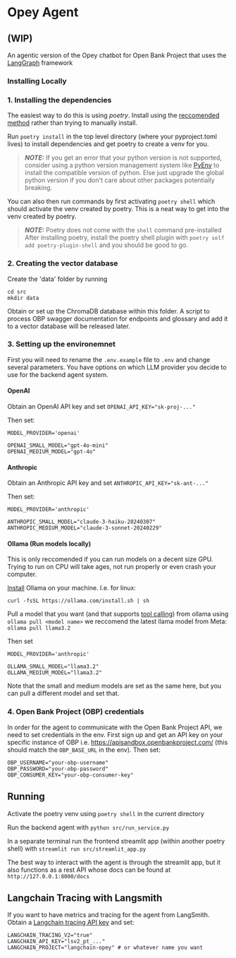 # Opey Agent

## (WIP)

An agentic version of the Opey chatbot for Open Bank Project that uses the [LangGraph](https://www.langchain.com/langgraph) framework

### Installing Locally
### 1. Installing the dependencies
The easiest way to do this is using _poetry_. Install using the [reccomended method](https://python-poetry.org/docs/) rather than trying to manually install.

Run `poetry install` in the top level directory (where your pyproject.toml lives) to install dependencies and get poetry to create a venv for you.

> **_NOTE:_**  If you get an error that your python version is not supported, consider using a python version management system like [PyEnv](https://github.com/pyenv/pyenv) to install the compatible version of python. Else just upgrade the global python version if you don't care about other packages potentially breaking.

You can also then run commands by first activating `poetry shell` which should activate the venv created by poetry. This is a neat way to get into the venv created by poetry.

> **_NOTE:_** Poetry does not come with the `shell` command pre-installed
After installing poetry, install the poetry shell plugin with `poetry self add poetry-plugin-shell` and you should be good to go.


### 2. Creating the vector database
Create the 'data' folder by running 
```
cd src
mkdir data
``` 
Obtain or set up the ChromaDB database within this folder. A script to process OBP swagger documentation for endpoints and glossary and add it to a vector database will be released later.
### 3. Setting up the environemnet 
First you will need to rename the `.env.example` file to `.env` and change several parameters. You have options on which LLM provider you decide to use for the backend agent system. 
#### OpenAI
Obtain an OpenAI API key and set `OPENAI_API_KEY="sk-proj-..."` 

Then set:
```
MODEL_PROVIDER='openai'

OPENAI_SMALL_MODEL="gpt-4o-mini"
OPENAI_MEDIUM_MODEL="gpt-4o"
```

#### Anthropic
Obtain an Anthropic API key and set `ANTHROPIC_API_KEY="sk-ant-..."`

Then set:
```
MODEL_PROVIDER='anthropic'

ANTHROPIC_SMALL_MODEL="claude-3-haiku-20240307"
ANTHROPIC_MEDIUM_MODEL="claude-3-sonnet-20240229"
```
#### Ollama (Run models locally)
This is only reccomended if you can run models on a decent size GPU. Trying to run on CPU will take ages, not run properly or even crash your computer.

[Install](https://ollama.com/download) Ollama on your machine. I.e. for linux:

`curl -fsSL https://ollama.com/install.sh | sh` 

Pull a model that you want (and that supports [tool calling](https://ollama.com/search?&c=tools)) from ollama using `ollama pull <model name>` we reccomend the latest llama model from Meta: `ollama pull llama3.2`

Then set
```
MODEL_PROVIDER='anthropic'

OLLAMA_SMALL_MODEL="llama3.2"
OLLAMA_MEDIUM_MODEL="llama3.2"
```
Note that the small and medium models are set as the same here, but you can pull a different model and set that.

### 4. Open Bank Project (OBP) credentials
In order for the agent to communicate with the Open Bank Project API, we need to set credentials in the env. First sign up and get an API key on your specific instance of OBP i.e. https://apisandbox.openbankproject.com/ (this should match the `OBP_BASE_URL` in the env). Then set:
```
OBP_USERNAME="your-obp-username"
OBP_PASSWORD="your-obp-password"
OBP_CONSUMER_KEY="your-obp-consumer-key"
```

## Running
Activate the poetry venv using `poetry shell` in the current directory

Run the backend agent with `python src/run_service.py`

In a separate terminal run the frontend streamlit app (within another poetry shell) with `streamlit run src/streamlit_app.py`

The best way to interact with the agent is through the streamlit app, but it also functions as a rest API whose docs can be found at `http://127.0.0.1:8000/docs`

## Langchain Tracing with Langsmith
If you want to have metrics and tracing for the agent from LangSmith. Obtain a [Langchain tracing API key](https://smith.langchain.com/) and set:
```
LANGCHAIN_TRACING_V2="true"
LANGCHAIN_API_KEY="lsv2_pt_..."
LANGCHAIN_PROJECT="langchain-opey" # or whatever name you want
```
